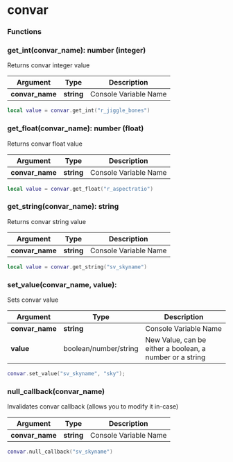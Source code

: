 # convar

### Functions

### get\_int(convar\_name): number (integer)

Returns convar integer value

| Argument         | Type       | Description           |
| ---------------- | ---------- | --------------------- |
| **convar\_name** | **string** | Console Variable Name |

```lua
local value = convar.get_int("r_jiggle_bones")
```

### get\_float(convar\_name): number (float)

Returns convar float value

| Argument         | Type       | Description           |
| ---------------- | ---------- | --------------------- |
| **convar\_name** | **string** | Console Variable Name |

```lua
local value = convar.get_float("r_aspectratio")
```

### get\_string(convar\_name): string

Returns convar string value

| Argument         | Type       | Description           |
| ---------------- | ---------- | --------------------- |
| **convar\_name** | **string** | Console Variable Name |

```lua
local value = convar.get_string("sv_skyname")
```

### set\_value(convar\_name, value):

Sets convar value

| Argument         | Type                  | Description                                              |
| ---------------- | --------------------- | -------------------------------------------------------- |
| **convar\_name** | **string**            | Console Variable Name                                    |
| **value**        | boolean/number/string | New Value, can be either a boolean, a number or a string |

```lua
convar.set_value("sv_skyname", "sky");
```

### null\_callback(convar\_name)

Invalidates convar callback (allows you to modify it in-case)

| Argument         | Type       | Description           |
| ---------------- | ---------- | --------------------- |
| **convar\_name** | **string** | Console Variable Name |

```lua
convar.null_callback("sv_skyname")
```

